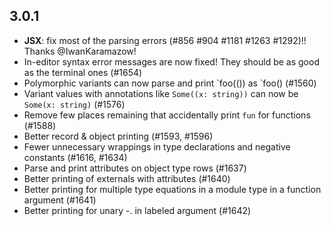 ## 3.0.1

- **JSX**: fix most of the parsing errors (#856 #904 #1181 #1263 #1292)!! Thanks @IwanKaramazow!
- In-editor syntax error messages are now fixed! They should be as good as the terminal ones (#1654)
- Polymorphic variants can now parse and print \`foo(()) as \`foo() (#1560)
- Variant values with annotations like `Some((x: string))` can now be `Some(x: string)` (#1576)
- Remove few places remaining that accidentally print `fun` for functions (#1588)
- Better record & object printing (#1593, #1596)
- Fewer unnecessary wrappings in type declarations and negative constants (#1616, #1634)
- Parse and print attributes on object type rows (#1637)
- Better printing of externals with attributes (#1640)
- Better printing for multiple type equations in a module type in a function argument (#1641)
- Better printing for unary -. in labeled argument (#1642)
